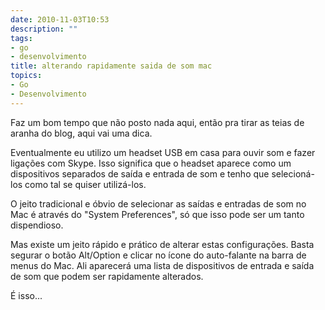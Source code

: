 ```yaml
---
date: 2010-11-03T10:53
description: ""
tags:
- go
- desenvolvimento
title: alterando rapidamente saida de som mac
topics:
- Go
- Desenvolvimento
---
```


Faz um bom tempo que não posto nada aqui, então pra tirar as teias de aranha do blog, aqui vai uma dica.

Eventualmente eu utilizo um headset USB em casa para ouvir som e fazer ligações com Skype. Isso significa que o headset aparece como um dispositivos separados de saída e entrada de som e tenho que selecioná-los como tal se quiser utilizá-los.

O jeito tradicional e óbvio de selecionar as saídas e entradas de som no Mac é através do "System Preferences", só que isso pode ser um tanto dispendioso.

Mas existe um jeito rápido e prático de alterar estas configurações. Basta segurar o botão Alt/Option e clicar no ícone do auto-falante na barra de menus do Mac. Ali aparecerá uma lista de dispositivos de entrada e saída de som que podem ser rapidamente alterados.

É isso...


